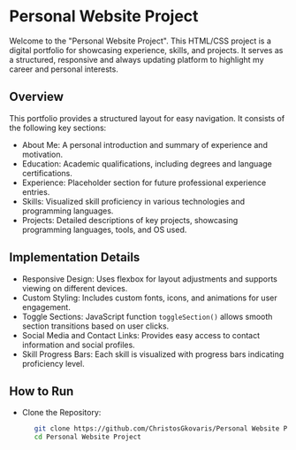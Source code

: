 # Personal Website Project

Welcome to the "Personal Website Project". This HTML/CSS project is a digital portfolio for showcasing experience, skills, and projects. It serves as a structured, responsive and always updating platform to highlight my career and personal interests.


## Overview
This portfolio provides a structured layout for easy navigation. It consists of the following key sections:
- About Me: A personal introduction and summary of experience and motivation.
- Education: Academic qualifications, including degrees and language certifications.
- Experience: Placeholder section for future professional experience entries.
- Skills: Visualized skill proficiency in various technologies and programming languages.
- Projects: Detailed descriptions of key projects, showcasing programming languages, tools, and OS used.

## Implementation Details
- Responsive Design: Uses flexbox for layout adjustments and supports viewing on different devices.
- Custom Styling: Includes custom fonts, icons, and animations for user engagement.
- Toggle Sections: JavaScript function `toggleSection()` allows smooth section transitions based on user clicks.
- Social Media and Contact Links: Provides easy access to contact information and social profiles.
- Skill Progress Bars: Each skill is visualized with progress bars indicating proficiency level.

## How to Run
- Clone the Repository:
  ```bash
     git clone https://github.com/ChristosGkovaris/Personal Website Project.git
     cd Personal Website Project
